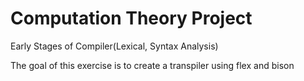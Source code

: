 # Computation Theory Project
 Early Stages of Compiler(Lexical, Syntax Analysis)

 The goal of this exercise is to create a transpiler using flex and bison
